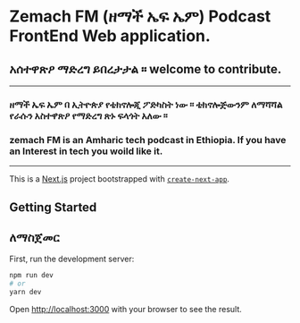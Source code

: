 # Zemach FM (ዘማች ኤፍ ኤም) Podcast FrontEnd Web application.

## አሰተዋጽዖ ማድረግ ይበረታታል ። welcome to contribute.
---

### ዘማች ኤፍ ኤም በ ኢትዮጵያ የቴክኖሎጂ ፖድካስት ነው ። ቴክኖሎጅውንም ለማሻሻል የራሱን አስተዋጽዖ የማድረግ ጽኑ ፍላጎት አለው ።
 
### zemach FM is an Amharic tech podcast in Ethiopia. If you have an Interest in tech you woild like it.
---
This is a [Next.js](https://nextjs.org/) project bootstrapped with [`create-next-app`](https://github.com/vercel/next.js/tree/canary/packages/create-next-app).

## Getting Started
## ለማስጀመር

First, run the development server:

```bash
npm run dev
# or
yarn dev
```

Open [http://localhost:3000](http://localhost:3000) with your browser to see the result.
